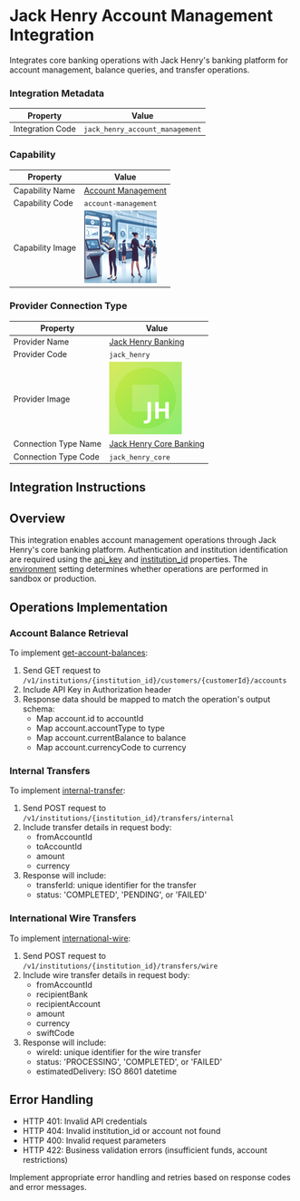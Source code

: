 # Jack Henry Account Management Integration
Integrates core banking operations with Jack Henry's banking platform for account management, balance queries, and transfer operations.

### Integration Metadata
| Property | Value |
|----------|------|
| Integration Code | `jack_henry_account_management` |

### Capability
| Property | Value |
|----------|------|
| Capability Name | [Account Management](../../capability/account-management) |
| Capability Code | `account-management` |
| Capability Image | ![Account Management Capability Square Image](../../capability/account-management/images/account-management_square.png) |

### Provider Connection Type
| Property | Value |
|----------|------|
| Provider Name | [Jack Henry Banking](../../provider/jack_henry) |
| Provider Code | `jack_henry` |
| Provider Image | ![Jack Henry Banking Provider Square Image](../../provider/jack_henry/images/jack_henry_square.png) |
| Connection Type Name | [Jack Henry Core Banking](../../provider/jack_henry#jack_henry_core) |
| Connection Type Code | `jack_henry_core` |

## Integration Instructions
## Overview
This integration enables account management operations through Jack Henry's core banking platform. Authentication and institution identification are required using the [api_key](../../provider/jack_henry#jack_henry_core_api_key) and [institution_id](../../provider/jack_henry#jack_henry_core_institution_id) properties. The [environment](../../provider/jack_henry#jack_henry_core_environment) setting determines whether operations are performed in sandbox or production.

## Operations Implementation

### Account Balance Retrieval
To implement [get-account-balances](../../capability/account-management#get-account-balances):
1. Send GET request to `/v1/institutions/{institution_id}/customers/{customerId}/accounts`
2. Include API Key in Authorization header
3. Response data should be mapped to match the operation's output schema:
   - Map account.id to accountId
   - Map account.accountType to type
   - Map account.currentBalance to balance
   - Map account.currencyCode to currency

### Internal Transfers
To implement [internal-transfer](../../capability/account-management#internal-transfer):
1. Send POST request to `/v1/institutions/{institution_id}/transfers/internal`
2. Include transfer details in request body:
   - fromAccountId
   - toAccountId
   - amount
   - currency
3. Response will include:
   - transferId: unique identifier for the transfer
   - status: 'COMPLETED', 'PENDING', or 'FAILED'

### International Wire Transfers
To implement [international-wire](../../capability/account-management#international-wire):
1. Send POST request to `/v1/institutions/{institution_id}/transfers/wire`
2. Include wire transfer details in request body:
   - fromAccountId
   - recipientBank
   - recipientAccount
   - amount
   - currency
   - swiftCode
3. Response will include:
   - wireId: unique identifier for the wire transfer
   - status: 'PROCESSING', 'COMPLETED', or 'FAILED'
   - estimatedDelivery: ISO 8601 datetime

## Error Handling
- HTTP 401: Invalid API credentials
- HTTP 404: Invalid institution_id or account not found
- HTTP 400: Invalid request parameters
- HTTP 422: Business validation errors (insufficient funds, account restrictions)

Implement appropriate error handling and retries based on response codes and error messages.